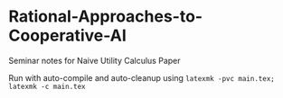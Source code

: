 # Rational-Approaches-to-Cooperative-AI
Seminar notes for Naive Utility Calculus Paper

Run with auto-compile and auto-cleanup using `latexmk -pvc main.tex; latexmk -c main.tex`